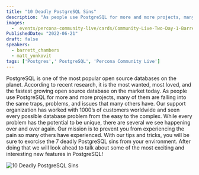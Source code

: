 ```yaml
---
title: "10 Deadly PostgreSQL Sins"
description: "As people use PostgreSQL for more and more projects, many of them are falling into the same traps, problems, and issues that many others have."
images:
  -  events/percona-community-live/cards/Community-Live-Two-Day-1-Barret-Matt-16x9.jpg
PublishedDate: "2022-06-21"
draft: false
speakers:
  - barrett_chambers
  - matt_yonkovit
tags: ['Postgres',' PostgreSQL', 'Percona Community Live']
---
```


PostgreSQL is one of the most popular open source databases on the planet. According to recent research, it is the most wanted, most loved, and the fastest growing open source database on the market today. As people use PostgreSQL for more and more projects, many of them are falling into the same traps, problems, and issues that many others have. Our support organization has worked with 1000’s of customers worldwide and seen every possible database problem from the easy to the complex. While every problem has the potential to be unique, there are several we see happening over and over again. Our mission is to prevent you from experiencing the pain so many others have experienced. With our tips and tricks, you will be sure to exorcise the 7 deadly PostgreSQL sins from your environment. After doing that we will look ahead to talk about some of the most exciting and interesting new features in PostgreSQL!

![10 Deadly PostgreSQL Sins](events/percona-community-live/cards/Community-Live-Two-Day-1-Barret-Matt-16x9.jpg)